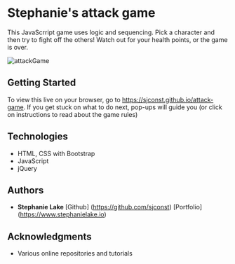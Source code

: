# Stephanie's attack game

This JavaScrript game uses logic and sequencing. Pick a character and then try to fight off the others! Watch out for your health points, or the game is over.

![attackGame](https://user-images.githubusercontent.com/42453320/65470847-c0b6c000-de21-11e9-88c9-3d80dedcb70d.JPG)

## Getting Started

To view this live on your browser, go to https://sjconst.github.io/attack-game. If you get stuck on what to do next, pop-ups will guide you (or click on instructions to read about the game rules)

## Technologies

* HTML, CSS with Bootstrap
* JavaScript
* jQuery

## Authors

* **Stephanie Lake** [Github] (https://github.com/sjconst) [Portfolio] (https://www.stephanielake.io)

## Acknowledgments

* Various online repositories and tutorials
